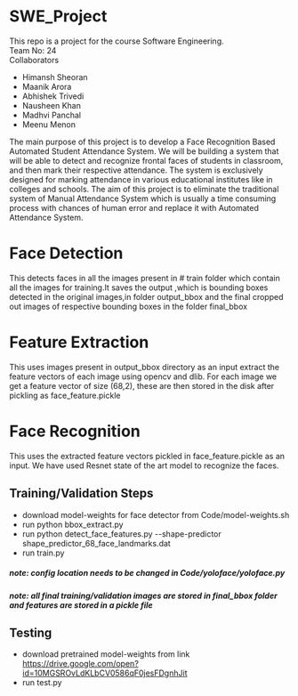 # SWE_Project
This repo is a project for the course Software Engineering. 
<br/>
Team No: 24
<br/>
Collaborators
- Himansh Sheoran
- Maanik Arora
- Abhishek Trivedi
- Nausheen Khan
- Madhvi Panchal
- Meenu Menon

The main purpose of this project is to develop a Face Recognition Based Automated Student Attendance System.  We will be building a system that will be  able  to  detect  and  recognize  frontal  faces  of  students  in  classroom,  and  then mark their respective attendance.  The system is exclusively designed for marking attendance in various educational institutes like in colleges and schools.  The aim of this project is to eliminate the traditional system of Manual Attendance System which is usually a time consuming process with chances of human error and replace it with Automated Attendance System.


# Face Detection
 This detects faces in all the images present in # train folder which contain all the images for training.It saves the output ,which is bounding boxes detected in the original images,in folder output_bbox and the final cropped out images of respective bounding boxes in the folder final_bbox
 
# Feature Extraction
This uses images present in output_bbox directory as an input extract the feature vectors of each image using opencv and dlib. For each image we get a feature vector of size (68,2), these are then stored in the disk after pickling as face_feature.pickle

# Face Recognition
This uses the extracted feature vectors pickled in face_feature.pickle as an input. We have used Resnet state of the art model to recognize the faces.


## Training/Validation Steps

- download model-weights for face detector from Code/model-weights.sh
- run python bbox_extract.py
- run python detect_face_features.py --shape-predictor shape_predictor_68_face_landmarks.dat
- run train.py
##### note: config location needs to be changed in Code/yoloface/yoloface.py
##### note: all final training/validation images are stored in final_bbox folder and features are stored in a pickle file

## Testing
- download pretrained model-weights from link https://drive.google.com/open?id=10MGSROvLdKLbCV0586qF0jesFDgnhJit
- run test.py


